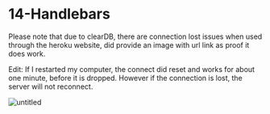 # 14-Handlebars

Please note that due to clearDB, there are connection lost issues when used through the heroku website, did provide an image with url link as proof it does work.

Edit: If I restarted my computer, the connect did reset and works for about one minute, before it is dropped. However if the connection is lost, the server will not reconnect.

![untitled](https://user-images.githubusercontent.com/12276056/31977644-cff4ca5e-b90b-11e7-9bff-6abf2b2982eb.png)
